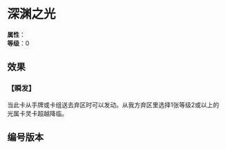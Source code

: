 <script setup>
let list = [
    { number: "SP01-016", url: "/packs/SP01" }
]
</script>

# 深渊之光

**属性**：<CardAttribute text="光"/><br>
**等级**：0

## 效果

### 【瞬发】

当此卡从手牌或卡组送去弃区时可以发动。从我方弃区里选择1张等级2或以上的光属卡灵卡超越降临。

## 编号版本

<CardNumberBox :list="list"/>